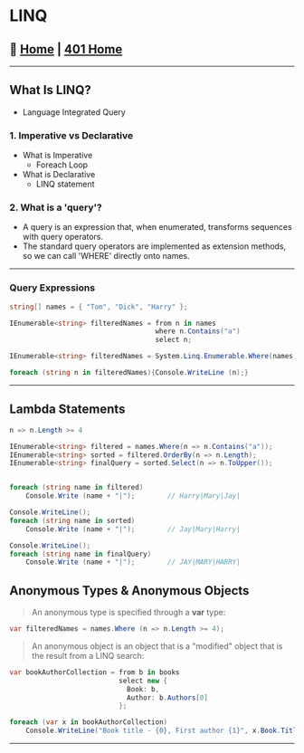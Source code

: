 # LINQ

## 🏡 [**Home**](https://mistidinzy.github.io/ReadingNotes/) | [**401 Home**](https://bit.ly/3EcMrF6)

---

## What Is LINQ?

* Language Integrated Query

### 1. Imperative vs Declarative

* What is Imperative
  * Foreach Loop
* What is Declarative
  * LINQ statement

### 2. What is a 'query'?

* A query is an expression that, when enumerated, transforms sequences with query operators.
* The standard query operators are implemented as extension methods, so we can call 'WHERE' directly onto names.

---

### Query Expressions

```C#
string[] names = { "Tom", "Dick", "Harry" };

IEnumerable<string> filteredNames = from n in names
                                    where n.Contains("a")
                                    select n;

IEnumerable<string> filteredNames = System.Linq.Enumerable.Where(names, n => n.Length >= 4);

foreach (string n in filteredNames){Console.WriteLine (n);}
```

---

## Lambda Statements

```C#
n => n.Length >= 4
```

```C#
IEnumerable<string> filtered = names.Where(n => n.Contains("a"));
IEnumerable<string> sorted = filtered.OrderBy(n => n.Length);
IEnumerable<string> finalQuery = sorted.Select(n => n.ToUpper());


foreach (string name in filtered)
    Console.Write (name + "|");        // Harry|Mary|Jay|

Console.WriteLine();
foreach (string name in sorted)
    Console.Write (name + "|");        // Jay|Mary|Harry|

Console.WriteLine();
foreach (string name in finalQuery)
    Console.Write (name + "|");        // JAY|MARY|HARRY|
```

## Anonymous Types & Anonymous Objects

> An anonymous type is specified through a **var** type:

```C#
var filteredNames = names.Where (n => n.Length >= 4);
```

> An anonymous object is an object that is a "modified" object that is the result from a LINQ search:

```C#
var bookAuthorCollection = from b in books
                           select new {
                             Book: b,
                             Author: b.Authors[0]
                           };

foreach (var x in bookAuthorCollection)
    Console.WriteLine("Book title - {0}, First author {1}", x.Book.Title, x.Author.FirstName);
```

---
